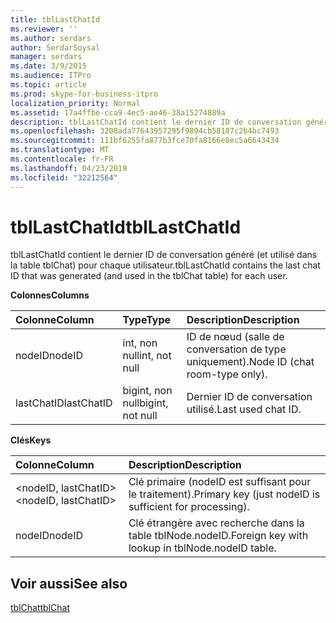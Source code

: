 ```yaml
---
title: tblLastChatId
ms.reviewer: ''
ms.author: serdars
author: SerdarSoysal
manager: serdars
ms.date: 3/9/2015
ms.audience: ITPro
ms.topic: article
ms.prod: skype-for-business-itpro
localization_priority: Normal
ms.assetid: 17a4ffbe-cca9-4ec5-ae46-38a15274889a
description: tblLastChatId contient le dernier ID de conversation généré (et utilisé dans la table tblChat) pour chaque utilisateur.
ms.openlocfilehash: 3208ada77643957295f9894cb58187c2b4bc7493
ms.sourcegitcommit: 111bf6255fa877b3fce70fa8166e8ec5a6643434
ms.translationtype: MT
ms.contentlocale: fr-FR
ms.lasthandoff: 04/23/2019
ms.locfileid: "32212564"
---
```

# <a name="tbllastchatid"></a><span data-ttu-id="5a4ac-103">tblLastChatId</span><span class="sxs-lookup"><span data-stu-id="5a4ac-103">tblLastChatId</span></span>
 
<span data-ttu-id="5a4ac-104">tblLastChatId contient le dernier ID de conversation généré (et utilisé dans la table tblChat) pour chaque utilisateur.</span><span class="sxs-lookup"><span data-stu-id="5a4ac-104">tblLastChatId contains the last chat ID that was generated (and used in the tblChat table) for each user.</span></span>
  
<span data-ttu-id="5a4ac-105">**Colonnes**</span><span class="sxs-lookup"><span data-stu-id="5a4ac-105">**Columns**</span></span>

|<span data-ttu-id="5a4ac-106">**Colonne**</span><span class="sxs-lookup"><span data-stu-id="5a4ac-106">**Column**</span></span>|<span data-ttu-id="5a4ac-107">**Type**</span><span class="sxs-lookup"><span data-stu-id="5a4ac-107">**Type**</span></span>|<span data-ttu-id="5a4ac-108">**Description**</span><span class="sxs-lookup"><span data-stu-id="5a4ac-108">**Description**</span></span>|
|:-----|:-----|:-----|
|<span data-ttu-id="5a4ac-109">nodeID</span><span class="sxs-lookup"><span data-stu-id="5a4ac-109">nodeID</span></span>  <br/> |<span data-ttu-id="5a4ac-110">int, non null</span><span class="sxs-lookup"><span data-stu-id="5a4ac-110">int, not null</span></span>  <br/> |<span data-ttu-id="5a4ac-111">ID de nœud (salle de conversation de type uniquement).</span><span class="sxs-lookup"><span data-stu-id="5a4ac-111">Node ID (chat room-type only).</span></span>  <br/> |
|<span data-ttu-id="5a4ac-112">lastChatID</span><span class="sxs-lookup"><span data-stu-id="5a4ac-112">lastChatID</span></span>  <br/> |<span data-ttu-id="5a4ac-113">bigint, non null</span><span class="sxs-lookup"><span data-stu-id="5a4ac-113">bigint, not null</span></span>  <br/> |<span data-ttu-id="5a4ac-114">Dernier ID de conversation utilisé.</span><span class="sxs-lookup"><span data-stu-id="5a4ac-114">Last used chat ID.</span></span>  <br/> |
   
<span data-ttu-id="5a4ac-115">**Clés**</span><span class="sxs-lookup"><span data-stu-id="5a4ac-115">**Keys**</span></span>

|<span data-ttu-id="5a4ac-116">**Colonne**</span><span class="sxs-lookup"><span data-stu-id="5a4ac-116">**Column**</span></span>|<span data-ttu-id="5a4ac-117">**Description**</span><span class="sxs-lookup"><span data-stu-id="5a4ac-117">**Description**</span></span>|
|:-----|:-----|
|<span data-ttu-id="5a4ac-118">\<nodeID, lastChatID\></span><span class="sxs-lookup"><span data-stu-id="5a4ac-118">\<nodeID, lastChatID\></span></span>  <br/> |<span data-ttu-id="5a4ac-119">Clé primaire (nodeID est suffisant pour le traitement).</span><span class="sxs-lookup"><span data-stu-id="5a4ac-119">Primary key (just nodeID is sufficient for processing).</span></span>  <br/> |
|<span data-ttu-id="5a4ac-120">nodeID</span><span class="sxs-lookup"><span data-stu-id="5a4ac-120">nodeID</span></span>  <br/> |<span data-ttu-id="5a4ac-121">Clé étrangère avec recherche dans la table tblNode.nodeID.</span><span class="sxs-lookup"><span data-stu-id="5a4ac-121">Foreign key with lookup in tblNode.nodeID table.</span></span>  <br/> |
   
## <a name="see-also"></a><span data-ttu-id="5a4ac-122">Voir aussi</span><span class="sxs-lookup"><span data-stu-id="5a4ac-122">See also</span></span>

[<span data-ttu-id="5a4ac-123">tblChat</span><span class="sxs-lookup"><span data-stu-id="5a4ac-123">tblChat</span></span>](tblchat.md)
